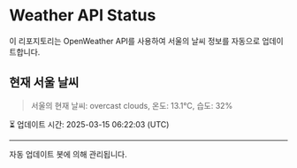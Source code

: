 
# Weather API Status

이 리포지토리는 OpenWeather API를 사용하여 서울의 날씨 정보를 자동으로 업데이트합니다.

## 현재 서울 날씨
> 서울의 현재 날씨: overcast clouds, 온도: 13.1°C, 습도: 32%

⏳ 업데이트 시간: 2025-03-15 06:22:03 (UTC)

---
자동 업데이트 봇에 의해 관리됩니다.
